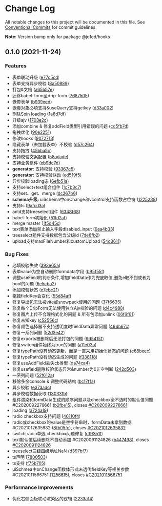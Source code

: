 # Change Log

All notable changes to this project will be documented in this file.
See [Conventional Commits](https://conventionalcommits.org) for commit guidelines.



**Note:** Version bump only for package @jdfed/hooks





## 0.1.0 (2021-11-24)


### Features

* 表单联动升级 ([e77c5cd](https://github.com/jdfed/drip-form/commit/e77c5cda7e7f89dcab9b624f2e81a95f15412bee))
* 表单支持异步校验 ([8a50889](https://github.com/jdfed/drip-form/commit/8a50889e6ce05977308c76d2daf9f18408c4f8e3))
* 打包&文档 ([a65b57e](https://github.com/jdfed/drip-form/commit/a65b57e1fa390dc38d1bd3d9a5cb2c98f446744f))
* 迁移babel-form至drip-form ([7687505](https://github.com/jdfed/drip-form/commit/768750518a8fdd9de93234fb8fbd5fc1cbd555b6))
* 嵌套表单 ([b939eed](https://github.com/jdfed/drip-form/commit/b939eed9bf23db5efa9a6c8177a24b397f4e8ba8))
* 嵌套对象必填支持&useQuery支持getkey ([d33a002](https://github.com/jdfed/drip-form/commit/d33a002567c7061ee28f5063738cba71c53872bf))
* 删除Spin loading ([1a6d7df](https://github.com/jdfed/drip-form/commit/1a6d7df9e638d49bb3b938c2bbc46fb274bb6ea3))
* 升级ajv ([1708e2c](https://github.com/jdfed/drip-form/commit/1708e2c8ad8581a78be9923f194c494e2f970a4c))
* 添加combine & 修复addField类型引用错误的问题 ([cd5fb7d](https://github.com/jdfed/drip-form/commit/cd5fb7d73704739073f734dcd1ca384299ba2f67))
* 拖拽优化 ([90e2251](https://github.com/jdfed/drip-form/commit/90e22517082fe2a432bb443fc1961451da7b2ba0))
* 修改hooks ([9072713](https://github.com/jdfed/drip-form/commit/90727133557293e4a31d43470c2549b54b0a38d2))
* 隐藏表单（未加载表单）不校验 ([d57c264](https://github.com/jdfed/drip-form/commit/d57c264eb1bab35c7269445def82169e0ee73cf7))
* 支持拖拽 ([45bba5c](https://github.com/jdfed/drip-form/commit/45bba5c4f75a268b06310105b6865bb42f3eca39))
* 支持校验文案配置 ([58adade](https://github.com/jdfed/drip-form/commit/58adadebdb12233bd961ef5a0937240893b9eb5f))
* 支持业务组件 ([eb9dc7d](https://github.com/jdfed/drip-form/commit/eb9dc7dafdd78ebb2fbbc375d73b0530b066b6e3))
* **generator:** 支持校验 ([93367c5](https://github.com/jdfed/drip-form/commit/93367c5d965007638b51653459f1faeff9d637c5))
* **generator:** 支持校验联动 ([ed519f5](https://github.com/jdfed/drip-form/commit/ed519f559ea5ceb0524787f6a8e343fbe845024b))
* 异步校验loading态 ([6efb51a](https://github.com/jdfed/drip-form/commit/6efb51ad5f75a4a14b41a7b460eb51438d6807f2))
* 支持select+text组合组件 ([1c7b3c7](https://github.com/jdfed/drip-form/commit/1c7b3c78046c7b2a4397980e7712035c6d450707))
* 支持set、get、merge ([dc267b6](https://github.com/jdfed/drip-form/commit/dc267b6a23d7d9a8b5bf3edff303adfed7a98056))
* **schema升级:** uiSchema中onChange和vcontrol支持函数占位符 ([1225238](https://github.com/jdfed/drip-form/commit/122523861064dee2fa4a5e077a0d41bf5c76f1fe))
* 支持ts ([9afcd3a](https://github.com/jdfed/drip-form/commit/9afcd3ae3d4f4407f2bd4347bc1e182bee0ccbb8))
* antd支持treeselect组件 ([6348f68](https://github.com/jdfed/drip-form/commit/6348f68e4292abf91a410c839376b98cd85f05bb))
* babel-form初始化 ([51fd2af](https://github.com/jdfed/drip-form/commit/51fd2af04a66c1d84970a8060174e20b0d859746))
* merge master ([1f5d45c](https://github.com/jdfed/drip-form/commit/1f5d45ce1cdd7b86a80cd049631eb9d46a6310e7))
* text表单添加禁止输入字段disabled_input ([6ea4b33](https://github.com/jdfed/drip-form/commit/6ea4b330d99b9331975fdc6a7c93dec55c39c199))
* treeselect组件支持数据包含父级id ([7de8fb2](https://github.com/jdfed/drip-form/commit/7de8fb2eef59175babb7aabef8fec2ba8b64d4b4))
* upload支持maxFileNumber和customUpload ([54c3611](https://github.com/jdfed/drip-form/commit/54c361148e66e65ea0ec505b2bf6cb059048eba2))


### Bug Fixes

* 必填校验失效 ([393e65a](https://github.com/jdfed/drip-form/commit/393e65a964594430a5f856e6cbba605cbe414693))
* 表单value为空自动删除formdata字段 ([b95f55f](https://github.com/jdfed/drip-form/commit/b95f55fad1260ed6ab69e62f4bd8376d89c925e2))
* 调整useField的判断条件,增加fieldData作为兜底取值,避免e取不到或者为bool的问题 ([6e5cba2](https://github.com/jdfed/drip-form/commit/6e5cba2f77f1f34e81ef2d7f96125e8c92587a86))
* 添加校验状态 ([e7ebc21](https://github.com/jdfed/drip-form/commit/e7ebc21b1805bcfb0b489bd23e1b07cba92e5672))
* 拖拽fieldKey会变化 ([55d84af](https://github.com/jdfed/drip-form/commit/55d84af09dad8ffa574a1e18d7db4a364e716e56))
* 修复导出包无法被vite或snowpack使用的问题 ([37f6636](https://github.com/jdfed/drip-form/commit/37f6636124ecd3223eac7152fb19a4accf2c5ca8))
* 修复每个DripForm无法使用独立Ajv校验的问题 ([d4c4988](https://github.com/jdfed/drip-form/commit/d4c4988c0eb530c285a82072272af9ba77446cfd))
* 修复图片上传不合理格式化的问题 & 所有包添加unlink ([06f6f61](https://github.com/jdfed/drip-form/commit/06f6f61515828c7bcf1718f3d5118a72ca750a93))
* 修复未知key ([c52556c](https://github.com/jdfed/drip-form/commit/c52556c17d71fe7f838578331d6627a9691fc230))
* 修复颜色选择器不支持透明度时fieldData异常问题 ([494b67c](https://github.com/jdfed/drip-form/commit/494b67ce34cc5b94476e7b1507cfc102dbace5b3))
* 修复一系列问题 ([52d3e42](https://github.com/jdfed/drip-form/commit/52d3e4258f962958189f1c8ced9b8c20dcf24653))
* 修复exports被删除后无法打包的问题 ([9d54151](https://github.com/jdfed/drip-form/commit/9d54151a8445fd0b7849b1ce2f806f4db8ef07a1))
* 修复switch组件始终为true的问题 ([a11e03a](https://github.com/jdfed/drip-form/commit/a11e03a2bdf588f1bd86fc4f515c4dd21f51b94f))
* 修复typePath没有动态更新，而是一直采用初始化状态的问题 ([c68beec](https://github.com/jdfed/drip-form/commit/c68beecdd5b1c7df3096a4dae01e2bcac560925d))
* 修复typePath没有动态生成的问题 ([f338118](https://github.com/jdfed/drip-form/commit/f338118011f394e74975a73d09f7168ef4e7692a))
* 修复useAddField丢失cb类型 ([da74ca4](https://github.com/jdfed/drip-form/commit/da74ca44a10ecea064aacd4cf2cef9d7f46a0e3d))
* 修复usefield删除校验状态异常&number为0非空判断 ([242d503](https://github.com/jdfed/drip-form/commit/242d50319875eb007440e36800e08158aef8022b))
* 一系列问题 ([52f612a](https://github.com/jdfed/drip-form/commit/52f612a37c20c55ae5957365aa249e9ffff96db3))
* 移除多余console & 调整代码结构 ([bc17f1a](https://github.com/jdfed/drip-form/commit/bc17f1aca8e9e5dfdbca23ea01d51af869dfd056))
* 异步校验 ([e373adc](https://github.com/jdfed/drip-form/commit/e373adc96638776053c33e231415029e509777d8))
* 异步校验数据获取 ([130331b](https://github.com/jdfed/drip-form/commit/130331b8f7c98bc9c5eb34057146216783df82d0))
* 组件渲染和formData生成的顺序问题以及checkbox全不选时的默认值问题 #C2020092276661 ([b2fbe15](https://github.com/jdfed/drip-form/commit/b2fbe15e5719a8c3a3de5ba7264ce5efe847a7c1)), closes [#C2020092276661](https://github.com/jdfed/drip-form/issues/C2020092276661)
* loading ([a724a19](https://github.com/jdfed/drip-form/commit/a724a19b1f085d3cf5d14de2ed3d145ddada4f5c))
* radio checkbox支持问题 ([46110f4](https://github.com/jdfed/drip-form/commit/46110f4a5ffc2149bdadbaa1c0fffb72e3a9d410))
* radio或checkbox的value是空字符串时，formData未拿到数据 #C2021012635832 ([8fb05fc](https://github.com/jdfed/drip-form/commit/8fb05fc62c034fb854e7b7fd32667c9d7e78c664)), closes [#C2021012635832](https://github.com/jdfed/drip-form/issues/C2021012635832)
* switch,radio单选,checkbox问题修复 ([c19351f](https://github.com/jdfed/drip-form/commit/c19351f664386d2969bf8615befaad66ccc4eadf))
* text默认值后续删除不自动添加 #C2020091124826 ([b447498](https://github.com/jdfed/drip-form/commit/b4474984fe79a812525ac4ec1e79d08b5b9c3e7e)), closes [#C2020091124826](https://github.com/jdfed/drip-form/issues/C2020091124826)
* treeselect三级四级地址NaN ([d397bf7](https://github.com/jdfed/drip-form/commit/d397bf70ae5f91d886304951eb19191542171dfb))
* ts声明 ([7800503](https://github.com/jdfed/drip-form/commit/7800503addeaf8b2a75ac8fd205934d00a0c8479))
* ts支持 ([f75b705](https://github.com/jdfed/drip-form/commit/f75b705eaa00890bcd9c7f442c5521e770b16849))
* uiSchmea中onChange函数体形式未透传fieldKey等相关参数 #C2021011566751 ([1256615](https://github.com/jdfed/drip-form/commit/1256615ad9e560946fa86e9ac0fe0402bb481cee)), closes [#C2021011566751](https://github.com/jdfed/drip-form/issues/C2021011566751)


### Performance Improvements

* 优化右侧面板联动渲染区的逻辑 ([2233a14](https://github.com/jdfed/drip-form/commit/2233a1472d630df83da6984fcdba0f52a93ccfaa))
